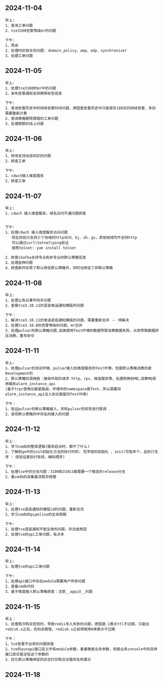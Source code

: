 
## 2024-11-04
```text
早上:
1、查询工单问题
2、tce3100告警等级mr的问题

下午:
1、周会
2、处理时区相关的问题: domain_policy、amp、adp、synchronizer
3、处理工单问题
```

## 2024-11-05
```text
早上:
1、处理tce3100的mr中的问题
2、发布告警通知支持携带标签信息

下午:
1、查询告警历史中的持续告警时间问题，原因是告警历史中只能保存180天的持续告警，多的需要重新计算
2、查询策略删除报错的工单问题
3、处理银联的线上问题
```
## 2024-11-06
```text
早上:
1、修改支持动态时区的问题
2、排查工单

下午:
1、cdwch接入维度服务
2、排查工单

```

## 2024-11-07
```text
早上:
1、cdwch 接入维度服务，域名访问不通问题排查


下午:
1、处理cdwch 接入维度服务访问问题
   现在目前只支持三个地域的http访问、bj、sh、gz，其他地域均不支持http 
   可以通过curl\telnet\ping验证
   按照telnet: yum install telnet

2、排查ckafka支持专业和非专业的默认策略信息
3、处理各种问题
4、排查新开区除了默认绑定默认策略外，同时也绑定了非默认策略
```

## 2024-11-08
```text
早上:
1、处理公有云事件同步问题
2、查看tce3.10.11的语音电话通知模版的问题

下午：
1、解决tce3.10.11的电话语音通知模版的问题，需要重新合并 -- 待解决
2、处理tce3.10.0的告警等级的问题，mr合并
3、处理pulsar的默认策略问题,前面使用Test环境的数据导致消费数据失败，从而导致数据挤压消费，重写命令
```


## 2024-11-11
```text
早上: 
1、处理pulsar的测试环境，pulsar接入到维度服务的Test环境，但是默认策略消费的是Development的
2、默认策略的调用链：接收外部的请求 http、rpc、维度服务等，处理转换到MQ,消费MQ调用服务alarm_instance_api
(基于trpc使用北极星路由，环境中的namespace是Test，所以需要将alarm_instance_api注入到北极星的Test环境)

下午：
1、验证pulsar的默认策略接入，并和pulsar的同学进行联调
2、发现默认策略的中存在的接入的问题

```

## 2024-11-12
```text
早上：
1、学习cmdb的整体逻辑(服务启动时，都干了什么)
2、了解到go中的init初始化方法的执行时机: 包字段的初始化 、init(可能多个，且执行无序 - 但验证是执行有续，编码顺序) 

下午：
1、处理tce中的分支问题：3100和31011都需要一个稳定的release分支
2、看cmdb的采集器流程并梳理
```

## 2024-11-13
```text
早上:
1、处理tce语音通知的模版id的问题，重新合流
2、学习cmdb的pipeline的生命周期

下午:
1、处理tce语音通知不能生效的问题，并总结原因
2、处理tce的api工单问题，有点多
```

## 2024-11-14
```text
早上:
1、处理tce的api工单问题

下午:
1、处理api接口中存在module需要用户传参问题
2、查看cmdb代码
3、基于维度接入默认策略排查：注意__appid__问题

```

## 2024-11-15
```text
早上：
1、处理首次购买短信时，导致redis写入失败的问题，原因是-1表示ttl不过期，只能在redis6.x之后，否则会报错，redis6.x之前得使用0来表示不过期

下午：
1、tce告警不出来的问题排查
2、tce的yunapi接口定义中有module参数，看着像是业务参数，但是业务console中的具体接口其实是没有这个参数的
3、优化默认策略绑定的日志打印和日志服务名称展示

```

## 2024-11-18
```text

```